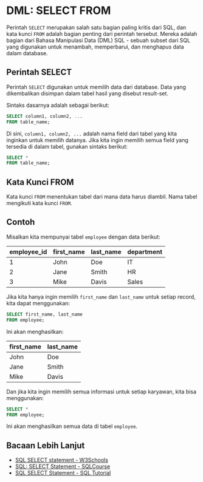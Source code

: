 # DML: SELECT FROM

Perintah `SELECT` merupakan salah satu bagian paling kritis dari SQL, dan kata kunci `FROM` adalah bagian penting dari perintah tersebut. Mereka adalah bagian dari Bahasa Manipulasi Data (DML) SQL - sebuah subset dari SQL yang digunakan untuk menambah, memperbarui, dan menghapus data dalam database.

## Perintah SELECT

Perintah `SELECT` digunakan untuk memilih data dari database. Data yang dikembalikan disimpan dalam tabel hasil yang disebut result-set.

Sintaks dasarnya adalah sebagai berikut:

```sql
SELECT column1, column2, ...
FROM table_name;
```

Di sini, `column1, column2, ...` adalah nama field dari tabel yang kita inginkan untuk memilih datanya. Jika kita ingin memilih semua field yang tersedia di dalam tabel, gunakan sintaks berikut:

```sql
SELECT *
FROM table_name;
```

## Kata Kunci FROM

Kata kunci `FROM` menentukan tabel dari mana data harus diambil. Nama tabel mengikuti kata kunci `FROM`.

## Contoh

Misalkan kita mempunyai tabel `employee` dengan data berikut:

| employee_id | first_name | last_name | department |
| ----------- | ---------- | --------- | ---------- |
| 1           | John       | Doe       | IT         |
| 2           | Jane       | Smith     | HR         |
| 3           | Mike       | Davis     | Sales      |

Jika kita hanya ingin memilih `first_name` dan `last_name` untuk setiap record, kita dapat menggunakan:

```sql
SELECT first_name, last_name
FROM employee;
```

Ini akan menghasilkan:

| first_name | last_name |
| ---------- | --------- |
| John       | Doe       |
| Jane       | Smith     |
| Mike       | Davis     |

Dan jika kita ingin memilih semua informasi untuk setiap karyawan, kita bisa menggunakan:

```sql
SELECT *
FROM employee;
```

Ini akan menghasilkan semua data di tabel `employee`.

## Bacaan Lebih Lanjut

- [SQL SELECT statement - W3Schools](https://www.w3schools.com/sql/sql_select.asp)
- [SQL: SELECT Statement - SQLCourse](http://www.sqlcourse.com/select.html)
- [SQL SELECT Statement - SQL Tutorial](https://www.sqltutorial.org/sql-select/)
